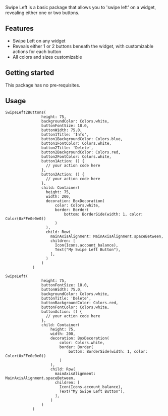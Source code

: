 <!--
This README describes the package. If you publish this package to pub.dev,
this README's contents appear on the landing page for your package.

For information about how to write a good package README, see the guide for
[writing package pages](https://dart.dev/guides/libraries/writing-package-pages).

For general information about developing packages, see the Dart guide for
[creating packages](https://dart.dev/guides/libraries/create-library-packages)
and the Flutter guide for
[developing packages and plugins](https://flutter.dev/developing-packages).
-->

Swipe Left is a basic package that allows you to 'swipe left' on a widget, revealing either one or two buttons.


## Features

* Swipe Left on any widget
* Reveals either 1 or 2 buttons beneath the widget, with customizable actions for each button
* All colors and sizes customizable

## Getting started

This package has no pre-requisites.

## Usage

```
SwipeLeft2Buttons(
                height: 75,
                backgroundColor: Colors.white,
                buttonFontSize: 18.0,
                buttonWidth: 75.0,
                button1Title: 'Info',
                button1BackgroundColor: Colors.blue,
                button1FontColor: Colors.white,
                button2Title: 'Delete',
                button2BackgroundColor: Colors.red,
                button2FontColor: Colors.white,
                button1Action: () {
                  // your action code here
                },
                button2Action: () {
                  // your action code here
                },
                child: Container(
                  height: 75,
                  width: 200,
                  decoration: BoxDecoration(
                      color: Colors.white,
                      border: Border(
                          bottom: BorderSide(width: 1, color: Color(0xFFe0e0e0))
                      )
                  ),
                  child: Row(
                    mainAxisAlignment: MainAxisAlignment.spaceBetween,
                    children: [
                      Icon(Icons.account_balance),
                      Text("My Swipe Left Button"),
                    ],
                  )
                )
            )
```

```
SwipeLeft(
                height: 75,
                buttonFontSize: 18.0,
                buttonWidth: 75.0,
                backgroundColor: Colors.white,
                buttonTitle: 'Delete',
                buttonBackgroundColor: Colors.red,
                buttonFontColor: Colors.white,
                buttonAction: () {
                  // your action code here
                },
                child: Container(
                    height: 75,
                    width: 200,
                    decoration: BoxDecoration(
                        color: Colors.white,
                        border: Border(
                            bottom: BorderSide(width: 1, color: Color(0xFFe0e0e0))
                        )
                    ),
                    child: Row(
                      mainAxisAlignment: MainAxisAlignment.spaceBetween,
                      children: [
                        Icon(Icons.account_balance),
                        Text("My Swipe Left Button"),
                      ],
                    )
                )
            )
```